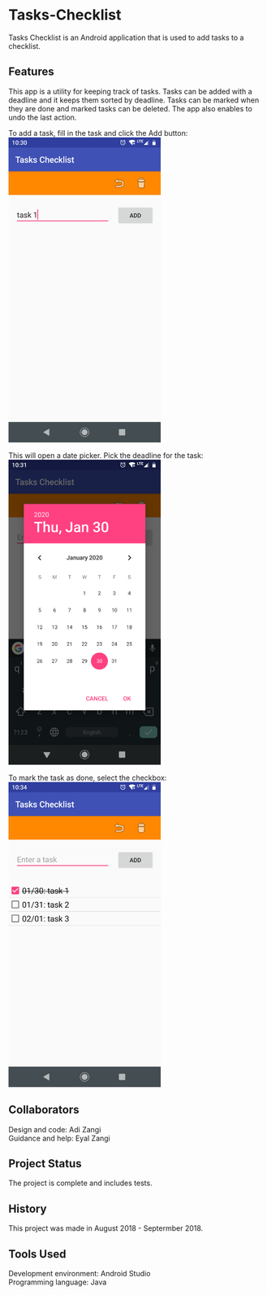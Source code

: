 # Tasks-Checklist
Tasks Checklist is an Android application that is used to add tasks to a checklist.

## Features
This app is a utility for keeping track of tasks. Tasks can be added with a deadline and it keeps them sorted by deadline. Tasks can be marked when they are done and marked tasks can be deleted. The app also enables to undo the last action.

<p>
To add a task, fill in the task and click the Add button: <br />
<img src="/screenshots/add_task.png?raw=true" width="300" height="600" />
</p>
<p>
This will open a date picker. Pick the deadline for the task: <br />
<img src="/screenshots/pick_task_deadline.png?raw=true" width="300" height="600" />
</p>
<p>
To mark the task as done, select the checkbox: <br />
<img src="/screenshots/mark_task_done.png?raw=true" width="300" height="600" />
</p>

## Collaborators
Design and code: Adi Zangi <br />
Guidance and help: Eyal Zangi

## Project Status
The project is complete and includes tests.

## History
This project was made in August 2018 - Septermber 2018.

## Tools Used
Development environment: Android Studio <br />
Programming language: Java
